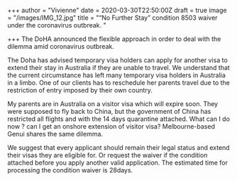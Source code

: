 +++
author = "Vivienne"
date = 2020-03-30T22:50:00Z
draft = true
image = "/images/IMG_12.jpg"
title = "“No Further Stay” condition 8503  waiver under the coronavirus outbreak. "

+++
The DoHA announced the flexible approach in order to deal with the dilemma amid coronavirus outbreak.

The Doha has advised temporary visa holders can apply for another visa to extend their stay in Australia if they are unable to travel. We understand that the current circumstance has left many temporary visa holders in Australia in a limbo. One of our clients has to reschedule her parents travel due to the restriction of entry imposed by their own country.

My parents are in Australia on a visitor visa which will expire soon. They were supposed to fly back to China, but the government of China has restricted all flights and with the 14 days quarantine attached. What can I do now ? can I get an onshore extension of visitor visa? Melbourne-based Genui shares the same dilemma.

We suggest that every applicant should remain their legal status and extend their visas they are eligible for. Or request the waiver if the condition attached before you apply another valid application. The estimated time for processing the condition waiver is 28days.
